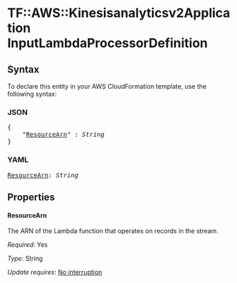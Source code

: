 # TF::AWS::Kinesisanalyticsv2Application InputLambdaProcessorDefinition

## Syntax

To declare this entity in your AWS CloudFormation template, use the following syntax:

### JSON

<pre>
{
    "<a href="#resourcearn" title="ResourceArn">ResourceArn</a>" : <i>String</i>
}
</pre>

### YAML

<pre>
<a href="#resourcearn" title="ResourceArn">ResourceArn</a>: <i>String</i>
</pre>

## Properties

#### ResourceArn

The ARN of the Lambda function that operates on records in the stream.

_Required_: Yes

_Type_: String

_Update requires_: [No interruption](https://docs.aws.amazon.com/AWSCloudFormation/latest/UserGuide/using-cfn-updating-stacks-update-behaviors.html#update-no-interrupt)

